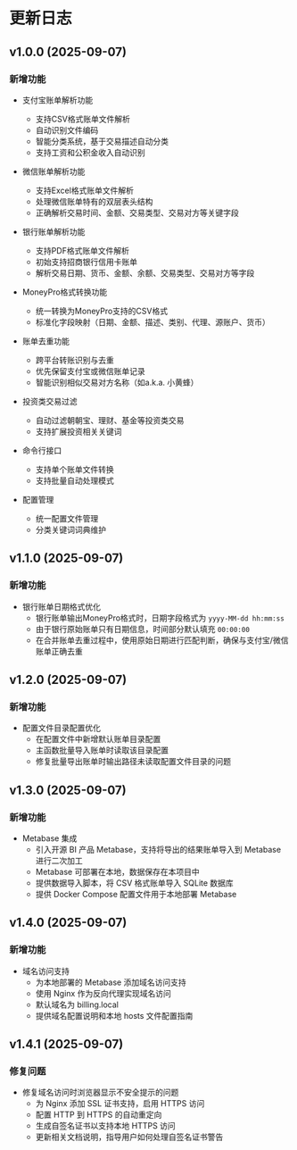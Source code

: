 # 更新日志

## v1.0.0 (2025-09-07)

### 新增功能
- 支付宝账单解析功能
  - 支持CSV格式账单文件解析
  - 自动识别文件编码
  - 智能分类系统，基于交易描述自动分类
  - 支持工资和公积金收入自动识别

- 微信账单解析功能
  - 支持Excel格式账单文件解析
  - 处理微信账单特有的双层表头结构
  - 正确解析交易时间、金额、交易类型、交易对方等关键字段

- 银行账单解析功能
  - 支持PDF格式账单文件解析
  - 初始支持招商银行信用卡账单
  - 解析交易日期、货币、金额、余额、交易类型、交易对方等字段

- MoneyPro格式转换功能
  - 统一转换为MoneyPro支持的CSV格式
  - 标准化字段映射（日期、金额、描述、类别、代理、源账户、货币）

- 账单去重功能
  - 跨平台转账识别与去重
  - 优先保留支付宝或微信账单记录
  - 智能识别相似交易对方名称（如a.k.a. 小黄蜂）

- 投资类交易过滤
  - 自动过滤朝朝宝、理财、基金等投资类交易
  - 支持扩展投资相关关键词

- 命令行接口
  - 支持单个账单文件转换
  - 支持批量自动处理模式

- 配置管理
  - 统一配置文件管理
  - 分类关键词词典维护

## v1.1.0 (2025-09-07)

### 新增功能
- 银行账单日期格式优化
  - 银行账单输出MoneyPro格式时，日期字段格式为 `yyyy-MM-dd hh:mm:ss`
  - 由于银行原始账单只有日期信息，时间部分默认填充 `00:00:00`
  - 在合并账单去重过程中，使用原始日期进行匹配判断，确保与支付宝/微信账单正确去重

## v1.2.0 (2025-09-07)

### 新增功能
- 配置文件目录配置优化
  - 在配置文件中新增默认账单目录配置
  - 主函数批量导入账单时读取该目录配置
  - 修复批量导出账单时输出路径未读取配置文件目录的问题

## v1.3.0 (2025-09-07)

### 新增功能
- Metabase 集成
  - 引入开源 BI 产品 Metabase，支持将导出的结果账单导入到 Metabase 进行二次加工
  - Metabase 可部署在本地，数据保存在本项目中
  - 提供数据导入脚本，将 CSV 格式账单导入 SQLite 数据库
  - 提供 Docker Compose 配置文件用于本地部署 Metabase

## v1.4.0 (2025-09-07)

### 新增功能
- 域名访问支持
  - 为本地部署的 Metabase 添加域名访问支持
  - 使用 Nginx 作为反向代理实现域名访问
  - 默认域名为 billing.local
  - 提供域名配置说明和本地 hosts 文件配置指南

## v1.4.1 (2025-09-07)

### 修复问题
- 修复域名访问时浏览器显示不安全提示的问题
  - 为 Nginx 添加 SSL 证书支持，启用 HTTPS 访问
  - 配置 HTTP 到 HTTPS 的自动重定向
  - 生成自签名证书以支持本地 HTTPS 访问
  - 更新相关文档说明，指导用户如何处理自签名证书警告
